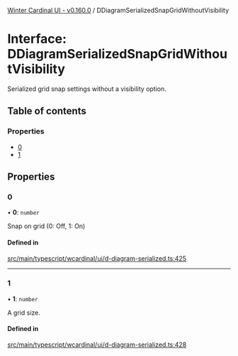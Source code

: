 [Winter Cardinal UI - v0.160.0](../index.md) / DDiagramSerializedSnapGridWithoutVisibility

# Interface: DDiagramSerializedSnapGridWithoutVisibility

Serialized grid snap settings without a visibility option.

## Table of contents

### Properties

- [0](DDiagramSerializedSnapGridWithoutVisibility.md#0)
- [1](DDiagramSerializedSnapGridWithoutVisibility.md#1)

## Properties

### 0

• **0**: `number`

Snap on grid (0: Off, 1: On)

#### Defined in

[src/main/typescript/wcardinal/ui/d-diagram-serialized.ts:425](https://github.com/winter-cardinal/winter-cardinal-ui/blob/v0.160.0/src/main/typescript/wcardinal/ui/d-diagram-serialized.ts#L425)

___

### 1

• **1**: `number`

A grid size.

#### Defined in

[src/main/typescript/wcardinal/ui/d-diagram-serialized.ts:428](https://github.com/winter-cardinal/winter-cardinal-ui/blob/v0.160.0/src/main/typescript/wcardinal/ui/d-diagram-serialized.ts#L428)

